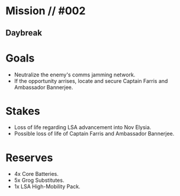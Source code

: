 # Mission // #002
## Daybreak

# Goals
- Neutralize the enemy's comms jamming network.
- If the opportunity arrises, locate and secure Captain Farris and Ambassador Bannerjee.

# Stakes
- Loss of life regarding LSA advancement into Nov Elysia.
- Possible loss of life of Captain Farris and Ambassador Bannerjee.

# Reserves
- 4x Core Batteries.
- 5x Grog Substitutes.
- 1x LSA High-Mobility Pack.